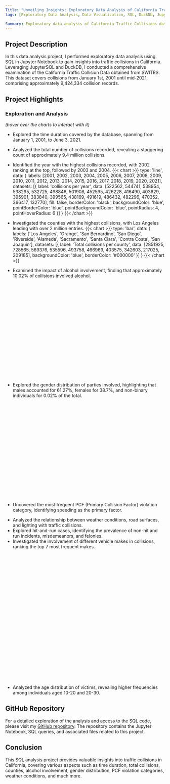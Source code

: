 ```yaml
---
Title: "Unveiling Insights: Exploratory Data Analysis of California Traffic Collisions using SQl"
tags: [Exploratory Data Analysis, Data Visualization, SQL, DuckDb, JupySQL,Jupyter Notebook ]

Summary: Exploratory data analysis of California Traffic Collisions data using SQL. Obtained insights into collision patterns and trends.
---
```


## Project Description
In this data analysis project, I performed exploratory data analysis using SQL in Jupyter Notebook to gain insights into traffic collisions in California. Leveraging JupyterSQL and DuckDB, I conducted a comprehensive examination of the California Traffic Collision Data obtained from SWITRS. This dataset covers collisions from January 1st, 2001 until mid-2021, comprising approximately 9,424,334 collision records.

## Project Highlights

### Exploration and Analysis
*(hover over the charts to interact with it)*
- Explored the time duration covered by the database, spanning from January 1, 2001, to June 3, 2021.
- Analyzed the total number of collisions recorded, revealing a staggering count of approximately 9.4 million collisions.

- Identified the year with the highest collisions recorded, with 2002 ranking at the top, followed by 2003 and 2004.
{{< chart >}}
type: 'line',
data: {
  labels: [2001, 2002, 2003, 2004, 2005, 2006, 2007, 2008, 2009, 2010, 2011, 2012, 2013, 2014, 2015, 2016, 2017, 2018, 2019, 2020, 2021],
  datasets: [{
    label: 'collisions per year',
    data: [522562, 544741, 538954, 538295, 532725, 498846, 501908, 452595, 426228, 416490, 403629, 395901, 383840, 399565, 438169, 491619, 486432, 482296, 470352, 366417, 132770],
    fill: false,
    borderColor: 'black',
    backgroundColor: 'blue',
    pointBorderColor: 'blue',
    pointBackgroundColor: 'blue',
    pointRadius: 4,
    pointHoverRadius: 6
  }]
}
{{< /chart >}}

- Investigated the counties with the highest collisions, with Los Angeles leading with over 2 million entries.
{{< chart >}}
type: 'bar',
data: {
  labels: ['Los Angeles', 'Orange', 'San Bernardino', 'San Diego', 'Riverside', 'Alameda', 'Sacramento', 'Santa Clara', 'Contra Costa', 'San Joaquin'],
  datasets: [{
    label: 'Total collisions per county',
    data: [2851925, 728565, 569376, 535596, 493758, 466969, 403575, 342603, 217025, 209185],
    backgroundColor: 'blue',
    borderColor: '#000000'
  }]
}
{{< /chart >}}

- Examined the impact of alcohol involvement, finding that approximately 10.02% of collisions involved alcohol.
<div style="width: 300px; height: 300px;">
  <canvas id="alcoholDonutChart" width="300" height="300"></canvas>
</div>

<script src="https://cdn.jsdelivr.net/npm/chart.js"></script>
<script>
// Data for Alcohol Donut Chart
const alcoholPercentage = 10.02;
const nonAlcoholPercentage = 100 - alcoholPercentage;

// Chart Configuration for Alcohol Donut Chart
const alcoholDonutConfig = {
  type: 'doughnut',
  data: {
    labels: ['Alcohol-Involved', 'Non-Alcohol Involved'],
    datasets: [{
      data: [alcoholPercentage, nonAlcoholPercentage],
      backgroundColor: ['blue', 'gray'],
      borderColor: '#000000'
    }]
  },
  options: {
    responsive: true,
    plugins: {
      legend: {
        display: true,
        position: 'bottom'
      },
      datalabels: {
        color: 'white',
        formatter: function(value, context) {
          return value + '%';
        }
      }
    }
  }
};

// Create Alcohol Donut Chart
const alcoholDonutChart = new Chart('alcoholDonutChart', alcoholDonutConfig);

// Adjust legend display
const alcoholLegend = alcoholDonutChart.legend;
if (alcoholLegend) {
  alcoholLegend.options.position = 'top';
  alcoholLegend.options.align = 'start';
  alcoholLegend.update();
}
</script>

- Explored the gender distribution of parties involved, highlighting that males accounted for 61.27%, females for 38.7%, and non-binary individuals for 0.02% of the total.

<div style="width: 300px; height: 300px;">
  <canvas id="genderDonutChart" width="300" height="300"></canvas>
</div>

<script src="https://cdn.jsdelivr.net/npm/chart.js"></script>
<script>
// Data for Gender Donut Chart
const genderData = {
  labels: ['Male', 'Female', 'X'],
  datasets: [{
    data: [61.27, 38.7, 0.02],
    backgroundColor: ['blue', 'pink', 'gray'],
    borderColor: '#000000'
  }]
};

// Chart Configuration for Gender Donut Chart
const genderDonutConfig = {
  type: 'doughnut',
  data: genderData,
  options: {
    responsive: true,
    plugins: {
      legend: {
        display: true,
        position: 'bottom',
        align: 'start'
      },
      datalabels: {
        color: 'white',
        formatter: function(value, context) {
          return value + '%';
        }
      }
    }
  }
};

// Create Gender Donut Chart
const genderDonutChart = new Chart('genderDonutChart', genderDonutConfig);
</script>

- Uncovered the most frequent PCF (Primary Collision Factor) violation category, identifying speeding as the primary factor.

<canvas id="barChart" width="400" height="400"></canvas>

  <script>
    // Data for Bar Chart
    const pcfViolationData = {
      labels: [
        'Speeding',
        'Improper Turning',
        'Automobile Right of Way',
        'DUI',
        'Unsafe Lane Change',
        'Traffic Signals and Signs',
        'Unsafe Starting or Backing',
        'Unknown',
        'Wrong Side of Road',
        'Other than Driver (or Pedestrian)'
      ],
      datasets: [{
        label: 'Number of Collisions',
        data: [2911725, 1627618, 1111967, 695636, 653108, 514782, 352417, 293802, 219298, 203446],
        backgroundColor: '#4287f5',
        borderColor: 'black',
        borderWidth: 1
      }]
    };

    // Chart Configuration for Bar Chart
    const barConfig = {
      type: 'bar',
      data: pcfViolationData,
      options: {
        responsive: true,
        plugins: {
          legend: {
            display: false
          },
          datalabels: {
            color: 'black',
            anchor: 'end',
            align: 'top',
            formatter: function(value, context) {
              return value;
            }
          }
        },
        scales: {
          x: {
            grid: {
              display: false
            }
          },
          y: {
            ticks: {
              beginAtZero: true
            }
          }
        }
      }
    };

    // Create Bar Chart
    const barChart = new Chart('barChart', barConfig);
  </script>

- Analyzed the relationship between weather conditions, road surfaces, and lighting with traffic collisions.
- Explored hit-and-run cases, identifying the prevalence of non-hit and run incidents, misdemeanors, and felonies.
- Investigated the involvement of different vehicle makes in collisions, ranking the top 7 most frequent makes.
<div style="width: 400px; height: 400px;">
  <canvas id="doughnutChart" width="400" height="400"></canvas>
</div>

<script src="https://cdn.jsdelivr.net/npm/chart.js"></script>
<script>
// Data
const degreeOfInjuryData = {
  labels: [
    'No Injury',
    'Complaint of Pain',
    'Other Visible Injury',
    'Possible Injury',
    'Severe Injury',
    'Suspected Minor Injury',
    'Killed',
    'Suspected Serious Injury'
  ],
  datasets: [{
    data: [45.37, 35.48, 13.55, 2.85, 2.37, 1.49, 0.77, 0.4],
      backgroundColor: [
      '#FF6384',
      '#36A2EB',
      '#FFCE56',
      '#9933CC',
      '#FF9933',
      '#00CCCC',
      '#6B6B6B', // Black color for "Killed"
      '#FF3300'
    ],
    borderColor: '#000000' // Black border color for the donut chart
  }]
};

// Chart Configuration
const doughnutConfig = {
  type: 'doughnut',
  data: degreeOfInjuryData,
  options: {
    responsive: true,
    plugins: {
      legend: {
        display: true,
        position: 'bottom'
      },
      datalabels: {
        color: 'white',
        formatter: function(value, context) {
          return value + '%';
        }
      }
    }
  }
};

// Create Chart
const doughnutChart = new Chart('doughnutChart', doughnutConfig);
</script>

- Analyzed the age distribution of victims, revealing higher frequencies among individuals aged 10-20 and 20-30.

## GitHub Repository
For a detailed exploration of the analysis and access to the SQL code, please visit my [GitHub repository](https://github.com/vaadewoyin/SQL-Analysis-of-California-Traffic-Collisions). The repository contains the Jupyter Notebook, SQL queries, and associated files related to this project.

## Conclusion
This SQL analysis project provides valuable insights into traffic collisions in California, covering various aspects such as time duration, total collisions, counties, alcohol involvement, gender distribution, PCF violation categories, weather conditions, and much more. 